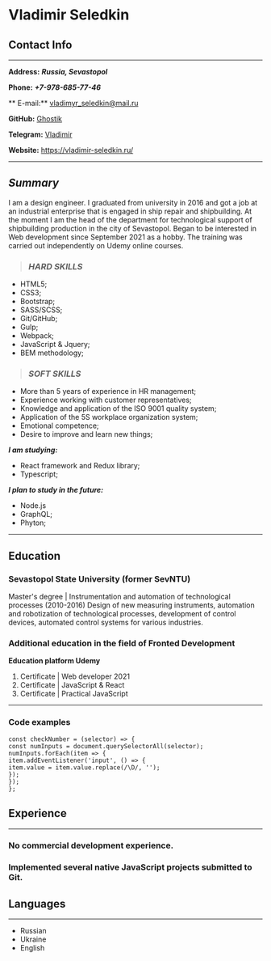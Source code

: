 # Vladimir Seledkin

## Contact Info

---

**Address:** **_Russia, Sevastopol_**

**Phone:** **_+7-978-685-77-46_**

** E-mail:** vladimyr_seledkin@mail.ru

**GitHub:** [Ghostik](https://github.com/Ghostikk)

**Telegram:** [Vladimir](https://t.me/vladimir_seledkin)

**Website:** https://vladimir-seledkin.ru/

---

## **_Summary_**

I am a design engineer. I graduated from university in 2016 and got a job at an industrial enterprise that is engaged in ship repair and shipbuilding.
At the moment I am the head of the department for technological support of shipbuilding production in the city of Sevastopol.
Began to be interested in Web development since September 2021 as a hobby. The training was carried out independently on Udemy online courses.

> ### **_HARD SKILLS_**

- HTML5;
- CSS3;
- Bootstrap;
- SASS/SCSS;
- Git/GitHub;
- Gulp;
- Webpack;
- JavaScript & Jquery;
- BEM methodology;

> ### **_SOFT SKILLS_**

- More than 5 years of experience in HR management;
- Experience working with customer representatives;
- Knowledge and application of the ISO 9001 quality system;
- Application of the 5S workplace organization system;
- Emotional competence;
- Desire to improve and learn new things;

**_I am studying:_**

- React framework and Redux library;
- Typescript;

**_I plan to study in the future:_**

- Node.js
- GraphQL;
- Phyton;

---

## **Education**

### Sevastopol State University (former SevNTU)

Master's degree | Instrumentation and automation of technological processes (2010-2016)
Design of new measuring instruments, automation and robotization of technological processes, development of control devices, automated control systems for various industries.

### Additional education in the field of Fronted Development

**Education platform Udemy**

1. Certificate | Web developer 2021
2. Certificate | JavaScript & React
3. Certificate | Practical JavaScript

---

### **Code examples**

```
const checkNumber = (selector) => {
const numInputs = document.querySelectorAll(selector);
numInputs.forEach(item => {
item.addEventListener('input', () => {
item.value = item.value.replace(/\D/, '');
});
});
};
```

## **Experience**

---

### No commercial development experience.

### Implemented several native JavaScript projects submitted to Git.

## **Languages**

---

- Russian
- Ukraine
- English